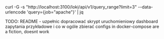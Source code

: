 


curl -G -s "http://localhost:3100/loki/api/v1/query_range?limit=3" --data-urlencode 'query={job="apache"}' | jq


TODO:
README - uzpełnic
dopracować skrypt uruchomieniowy
dashboard
zapytania przykładowe i co w ogóle zbierać
configs in docker-compose are a fiction, doesnt work

